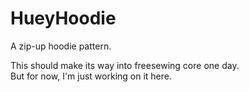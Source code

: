 # HueyHoodie
A zip-up hoodie pattern.

This should make its way into freesewing core one day.  
But for now, I'm just working on it here.

